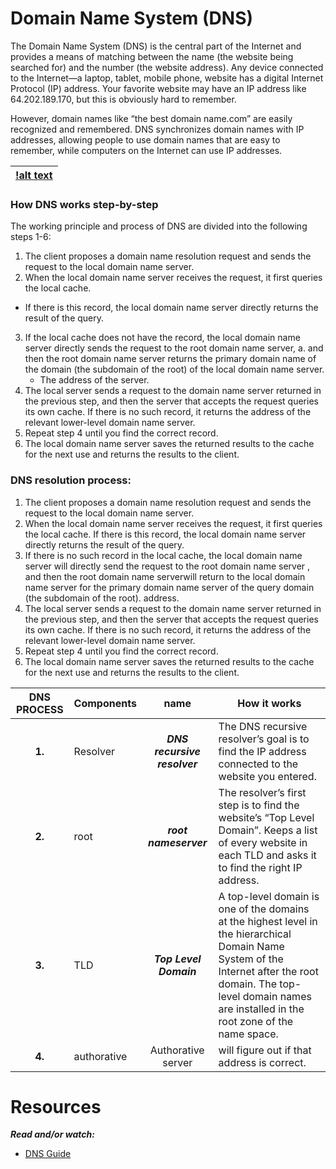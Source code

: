 Domain Name System (DNS)
========================
<p>
The Domain Name System (DNS) is the central part of the Internet and provides a means of matching between the name (the website being searched for) and the number (the website address). Any device connected to the Internet—a laptop, tablet, mobile phone, website has a digital Internet Protocol (IP) address. Your favorite website may have an IP address like 64.202.189.170, but this is obviously hard to remember.

However, domain names like “the best domain name.com” are easily recognized and remembered. DNS synchronizes domain names with IP addresses, allowing people to use domain names that are easy to remember, while computers on the Internet can use IP addresses.
</p>


|[!alt text](file:///home/alex/My%20work/Projects/0x09-%20Web_infrastructure/Server/0.%20Simple%20web%20stack.png)|
|---|


### How DNS works step-by-step

The working principle and process of DNS are divided into the following steps 1-6:

1. The client proposes a domain name resolution request and sends the request to the local domain name server.
2.  When the local domain name server receives the request, it first queries the local cache.
  * If there is this record, the local domain name server directly returns the result of the query.
3. If the local cache does not have the record, the local domain name server directly sends the request to the root domain name server,
  a. and then the root domain name server returns the primary domain name of the domain (the subdomain of the root) of the local domain name server.
    * The address of the server.
4. The local server sends a request to the domain name server returned in the previous step, and then the server that accepts the request queries its own cache. If there is no such record, it returns the address of the relevant lower-level domain name server.
5. Repeat step 4 until you find the correct record.
6. The local domain name server saves the returned results to the cache for the next use and returns the results to the client.

### DNS resolution process:
1. The client proposes a domain name resolution request and sends the request to the local domain name server.
2. When the local domain name server receives the request, it first queries the local cache. If there is this record, the local domain name server directly returns the result of the query.
3. If there is no such record in the local cache, the local domain name server will directly send the request to the root domain name server , and then the root domain name serverwill return to the local domain name server for the primary domain name server of the query domain (the subdomain of the root). address.
4. The local server sends a request to the domain name server returned in the previous step, and then the server that accepts the request queries its own cache. If there is no such record, it returns the address of the relevant lower-level domain name server.
5. Repeat step 4 until you find the correct record.
6. The local domain name server saves the returned results to the cache for the next use and returns the results to the client.



DNS PROCESS| Components | name | How it works|
|:--:|:---|:---:|------|
|**1.**| Resolver | ***DNS recursive resolver*** | The DNS recursive resolver’s goal is to find the IP address connected to the website you entered. |
|**2.**| root | ***root nameserver*** | The resolver’s first step is to find the website’s “Top Level Domain”. Keeps a list of every website in each TLD and asks it to find the right IP address. |
|**3.**| TLD | ***Top Level Domain*** | A top-level domain is one of the domains at the highest level in the hierarchical Domain Name System of the Internet after the root domain. The top-level domain names are installed in the root zone of the name space. |
|**4.**| authorative | Authorative server | will figure out if that address is correct. |

Resources
=======

***Read and/or watch:***

* [DNS Guide](https://theencarta.com/how-dns-works-step-by-step/#How_dns_works_step_by_step)
